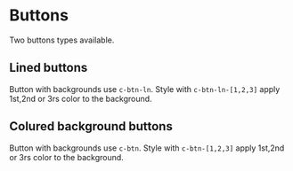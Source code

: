 # Buttons
Two buttons types available. 

## Lined buttons
Button with backgrounds use `c-btn-ln`. Style with `c-btn-ln-[1,2,3]` apply 1st,2nd or 3rs color to the background.

## Colured background buttons
Button with backgrounds use `c-btn`. Style with `c-btn-[1,2,3]` apply 1st,2nd or 3rs color to the background.